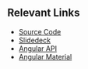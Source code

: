 ## Relevant Links

- [Source Code][angular-timesheets]
- [Slidedeck][slides]
- [Angular API][angular-api]
- [Angular Material][angular-material]

[angular-timesheets]: https://github.com/objectpartners/angular2-timesheet
[slides]: https://objectpartners.github.io/angular2-slides/#/
[angular-api]: https://angular.io/docs/ts/latest/api/
[angular-material]: https://material.angular.io/